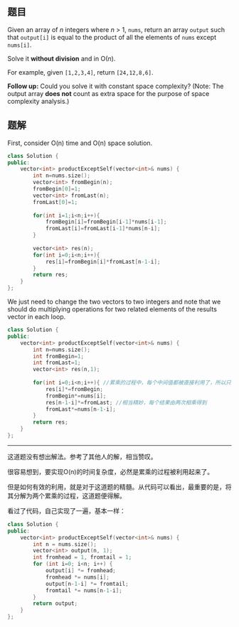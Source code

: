 
## 题目

Given an array of *n* integers where *n* > 1, `nums`, return an array `output` such that `output[i]` is equal to the product of all the elements of `nums` except `nums[i]`.

Solve it **without division** and in O(*n*).

For example, given `[1,2,3,4]`, return `[24,12,8,6]`.

**Follow up:**
Could you solve it with constant space complexity? (Note: The output array **does not** count as extra space for the purpose of space complexity analysis.)



## 题解

First, consider O(n) time and O(n) space solution.

```c++
class Solution {
public:
    vector<int> productExceptSelf(vector<int>& nums) {
        int n=nums.size();
        vector<int> fromBegin(n);
        fromBegin[0]=1;
        vector<int> fromLast(n);
        fromLast[0]=1;
        
        for(int i=1;i<n;i++){
            fromBegin[i]=fromBegin[i-1]*nums[i-1];
            fromLast[i]=fromLast[i-1]*nums[n-i];
        }
        
        vector<int> res(n);
        for(int i=0;i<n;i++){
            res[i]=fromBegin[i]*fromLast[n-1-i];
        }
        return res;
    }
};

```

We just need to change the two vectors to two integers and note that we should do multiplying operations for two related elements of the results vector in each loop.

```c++
class Solution {
public:
    vector<int> productExceptSelf(vector<int>& nums) {
        int n=nums.size();
        int fromBegin=1;
        int fromLast=1;
        vector<int> res(n,1);
        
        for(int i=0;i<n;i++){ //累乘的过程中，每个中间值都被直接利用了，所以只需要用int而不需要数组
            res[i]*=fromBegin;
            fromBegin*=nums[i];
            res[n-1-i]*=fromLast; //相当精妙，每个结果由两次相乘得到
            fromLast*=nums[n-1-i];
        }
        return res;
    }
};
```

---

这道题没有想出解法。参考了其他人的解，相当赞叹。

很容易想到，要实现O(n)的时间复杂度，必然是累乘的过程被利用起来了。

但是如何有效的利用，就是对于这道题的精髓。从代码可以看出，最重要的是，将其分解为两个累乘的过程，这道题便得解。

看过了代码，自己实现了一遍，基本一样：

```c++
class Solution {
public:
    vector<int> productExceptSelf(vector<int>& nums) {
        int n = nums.size();
        vector<int> output(n, 1);
        int fromhead = 1, fromtail = 1;
        for (int i=0; i<n; i++) {
            output[i] *= fromhead;
            fromhead *= nums[i];
            output[n-1-i] *= fromtail;
            fromtail *= nums[n-1-i];
        }
        return output;
    }
};
```


